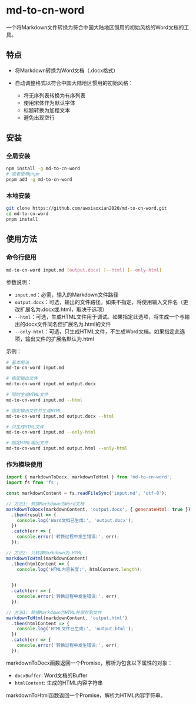 # md-to-cn-word

一个将Markdown文件转换为符合中国大陆地区惯用的初始风格的Word文档的工具。

## 特点

- 将Markdown转换为Word文档（.docx格式）
- 自动调整格式以符合中国大陆地区惯用的初始风格：  

  - 将无序列表转换为有序列表
  - 使用宋体作为默认字体
  - 标题转换为加粗文本
  - 避免出现空行

## 安装

### 全局安装

```bash
npm install -g md-to-cn-word
# 或者使用pnpm
pnpm add -g md-to-cn-word
```

### 本地安装

```bash
git clone https://github.com/awxiaoxian2020/md-to-cn-word.git
cd md-to-cn-word
pnpm install
```

## 使用方法

### 命令行使用

```bash
md-to-cn-word input.md [output.docx] [--html] [--only-html]
```

参数说明：
- `input.md`：必需，输入的Markdown文件路径
- `output.docx`：可选，输出的文件路径。如果不指定，将使用输入文件名（更改扩展名为.docx或.html，取决于选项）
- `--html`：可选，生成HTML文件用于调试。如果指定此选项，将生成一个与输出的docx文件同名但扩展名为.html的文件
- `--only-html`：可选，只生成HTML文件，不生成Word文档。如果指定此选项，输出文件的扩展名默认为.html

示例：
```bash
# 基本用法
md-to-cn-word input.md

# 指定输出文件
md-to-cn-word input.md output.docx

# 同时生成HTML文件
md-to-cn-word input.md --html

# 指定输出文件并生成HTML
md-to-cn-word input.md output.docx --html

# 只生成HTML文件
md-to-cn-word input.md --only-html

# 指定HTML输出文件
md-to-cn-word input.md output.html --only-html
```

### 作为模块使用

```javascript
import { markdownToDocx, markdownToHtml } from 'md-to-cn-word';
import fs from 'fs';

const markdownContent = fs.readFileSync('input.md', 'utf-8');

// 方法1: 转换Markdown为Word文档
markdownToDocx(markdownContent, 'output.docx', { generateHtml: true })
  .then(result => {
    console.log('Word文档已生成:', 'output.docx');
  })
  .catch(err => {
    console.error('转换过程中发生错误:', err);
  });

// 方法2: 只转换Markdown为 HTML
markdownToHtml(markdownContent)
  .then(htmlContent => {
    console.log('HTML内容长度:', htmlContent.length);
    

  })
  .catch(err => {
    console.error('转换过程中发生错误:', err);
  });

// 方法3: 转换Markdown为HTML并保存到文件
markdownToHtml(markdownContent, 'output.html')
  .then(htmlContent => {
    console.log('HTML文件已生成:', 'output.html');
  })
  .catch(err => {
    console.error('转换过程中发生错误:', err);
  });
```

markdownToDocx函数返回一个Promise，解析为包含以下属性的对象：
- `docxBuffer`: Word文档的Buffer
- `htmlContent`: 生成的HTML内容字符串

markdownToHtml函数返回一个Promise，解析为HTML内容字符串。
